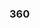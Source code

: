 ### 360
<script src="//360.vizor.io/scripts/embed.js" data-vizorurl="https://360.vizor.io/embed/v/4nxr6" ></script>
